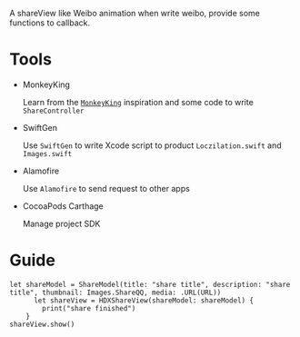 
A shareView like Weibo animation when write weibo, provide some functions to callback.

# Tools 

* MonkeyKing

  Learn from the [`MonkeyKing`](https://github.com/nixzhu/MonkeyKing)  inspiration and some code to write `ShareController`

* SwiftGen

  Use `SwiftGen` to write Xcode script to product `Loczilation.swift` and `Images.swift`
  
* Alamofire

  Use `Alamofire` to send request to other apps

* CocoaPods Carthage
 
  Manage project SDK


# Guide

    let shareModel = ShareModel(title: "share title", description: "share title", thumbnail: Images.ShareQQ, media: .URL(URL))
          let shareView = HDXShareView(shareModel: shareModel) {
            print("share finished")
        }
    shareView.show()


